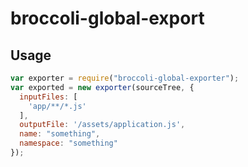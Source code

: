 # broccoli-global-export

## Usage
```js
var exporter = require("broccoli-global-exporter");
var exported = new exporter(sourceTree, {
  inputFiles: [
    'app/**/*.js'
  ],
  outputFile: '/assets/application.js',
  name: "something",
  namespace: "something"
});
```
